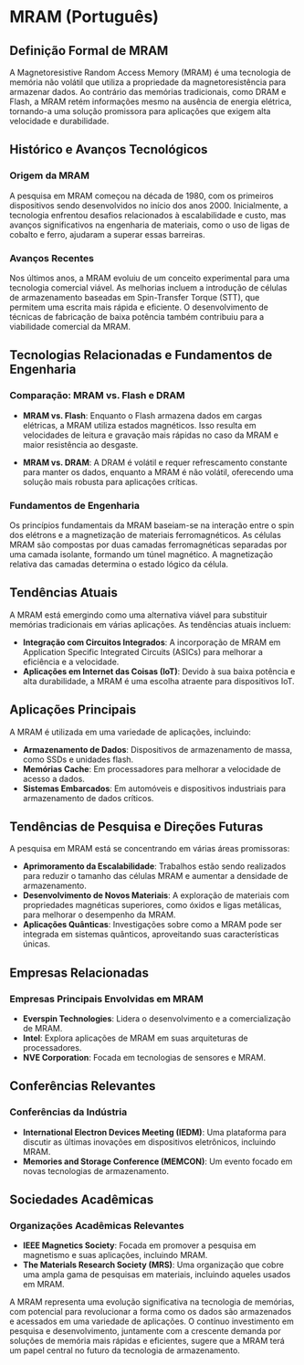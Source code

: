 # MRAM (Português)

## Definição Formal de MRAM

A Magnetoresistive Random Access Memory (MRAM) é uma tecnologia de memória não volátil que utiliza a propriedade da magnetoresistência para armazenar dados. Ao contrário das memórias tradicionais, como DRAM e Flash, a MRAM retém informações mesmo na ausência de energia elétrica, tornando-a uma solução promissora para aplicações que exigem alta velocidade e durabilidade.

## Histórico e Avanços Tecnológicos

### Origem da MRAM

A pesquisa em MRAM começou na década de 1980, com os primeiros dispositivos sendo desenvolvidos no início dos anos 2000. Inicialmente, a tecnologia enfrentou desafios relacionados à escalabilidade e custo, mas avanços significativos na engenharia de materiais, como o uso de ligas de cobalto e ferro, ajudaram a superar essas barreiras.

### Avanços Recentes

Nos últimos anos, a MRAM evoluiu de um conceito experimental para uma tecnologia comercial viável. As melhorias incluem a introdução de células de armazenamento baseadas em Spin-Transfer Torque (STT), que permitem uma escrita mais rápida e eficiente. O desenvolvimento de técnicas de fabricação de baixa potência também contribuiu para a viabilidade comercial da MRAM.

## Tecnologias Relacionadas e Fundamentos de Engenharia

### Comparação: MRAM vs. Flash e DRAM

- **MRAM vs. Flash**: Enquanto o Flash armazena dados em cargas elétricas, a MRAM utiliza estados magnéticos. Isso resulta em velocidades de leitura e gravação mais rápidas no caso da MRAM e maior resistência ao desgaste.
  
- **MRAM vs. DRAM**: A DRAM é volátil e requer refrescamento constante para manter os dados, enquanto a MRAM é não volátil, oferecendo uma solução mais robusta para aplicações críticas.

### Fundamentos de Engenharia

Os princípios fundamentais da MRAM baseiam-se na interação entre o spin dos elétrons e a magnetização de materiais ferromagnéticos. As células MRAM são compostas por duas camadas ferromagnéticas separadas por uma camada isolante, formando um túnel magnético. A magnetização relativa das camadas determina o estado lógico da célula.

## Tendências Atuais

A MRAM está emergindo como uma alternativa viável para substituir memórias tradicionais em várias aplicações. As tendências atuais incluem:

- **Integração com Circuitos Integrados**: A incorporação de MRAM em Application Specific Integrated Circuits (ASICs) para melhorar a eficiência e a velocidade.
- **Aplicações em Internet das Coisas (IoT)**: Devido à sua baixa potência e alta durabilidade, a MRAM é uma escolha atraente para dispositivos IoT.

## Aplicações Principais

A MRAM é utilizada em uma variedade de aplicações, incluindo:

- **Armazenamento de Dados**: Dispositivos de armazenamento de massa, como SSDs e unidades flash.
- **Memórias Cache**: Em processadores para melhorar a velocidade de acesso a dados.
- **Sistemas Embarcados**: Em automóveis e dispositivos industriais para armazenamento de dados críticos.

## Tendências de Pesquisa e Direções Futuras

A pesquisa em MRAM está se concentrando em várias áreas promissoras:

- **Aprimoramento da Escalabilidade**: Trabalhos estão sendo realizados para reduzir o tamanho das células MRAM e aumentar a densidade de armazenamento.
- **Desenvolvimento de Novos Materiais**: A exploração de materiais com propriedades magnéticas superiores, como óxidos e ligas metálicas, para melhorar o desempenho da MRAM.
- **Aplicações Quânticas**: Investigações sobre como a MRAM pode ser integrada em sistemas quânticos, aproveitando suas características únicas.

## Empresas Relacionadas

### Empresas Principais Envolvidas em MRAM

- **Everspin Technologies**: Lidera o desenvolvimento e a comercialização de MRAM.
- **Intel**: Explora aplicações de MRAM em suas arquiteturas de processadores.
- **NVE Corporation**: Focada em tecnologias de sensores e MRAM.

## Conferências Relevantes

### Conferências da Indústria

- **International Electron Devices Meeting (IEDM)**: Uma plataforma para discutir as últimas inovações em dispositivos eletrônicos, incluindo MRAM.
- **Memories and Storage Conference (MEMCON)**: Um evento focado em novas tecnologias de armazenamento.

## Sociedades Acadêmicas

### Organizações Acadêmicas Relevantes

- **IEEE Magnetics Society**: Focada em promover a pesquisa em magnetismo e suas aplicações, incluindo MRAM.
- **The Materials Research Society (MRS)**: Uma organização que cobre uma ampla gama de pesquisas em materiais, incluindo aqueles usados em MRAM.

A MRAM representa uma evolução significativa na tecnologia de memórias, com potencial para revolucionar a forma como os dados são armazenados e acessados em uma variedade de aplicações. O contínuo investimento em pesquisa e desenvolvimento, juntamente com a crescente demanda por soluções de memória mais rápidas e eficientes, sugere que a MRAM terá um papel central no futuro da tecnologia de armazenamento.